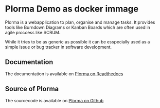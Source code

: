 # Plorma Demo as docker immage
Plorma is a webapplication to plan, organise and manage tasks. It provides
tools like Burndown Diagrams or Kanban Boards which are often used in agile
proccess like SCRUM.

While it tries to be as generic as possible it can be esspecially used as a
simple issue or bug tracker in software development.

## Documentation
The documentation is available on [Plorma on Readthedocs](http://plorma.readthedocs.org/en/latest)

## Source of Plorma
The sourcecode is available on [Plorma on Github](https://github.org/toirl/plorma)
